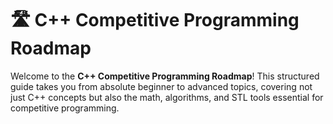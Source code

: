# 🛣️ C++ Competitive Programming Roadmap   
   
Welcome to the **C++ Competitive Programming Roadmap**! This structured guide takes you from absolute beginner to advanced topics, covering not just C++ concepts but also the math, algorithms, and STL tools essential for competitive programming.
 
 
